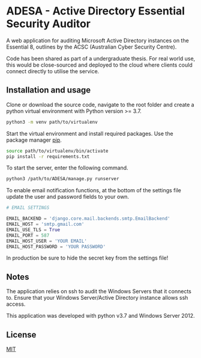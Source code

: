 # ADESA - Active Directory Essential Security Auditor

A web application for auditing Microsoft Active Directory instances on the Essential 8, outlines by the ACSC (Australian Cyber Security Centre).

Code has been shared as part of a undergraduate thesis. For real world use, this would be close-sourced and deployed to the cloud where clients could connect directly to utilise the service.

## Installation and usage

Clone or download the source code, navigate to the root folder and create a python virtual environment with Python version >= 3.7.

```bash
python3 -m venv path/to/virtualenv
```

Start the virtual environment and install required packages. Use the package manager [pip](https://pip.pypa.io/en/stable/).
```bash
source path/to/virtualenv/bin/activate
pip install -r requirements.txt
```

To start the server, enter the following command.
```bash
python3 /path/to/ADESA/manage.py runserver
```

To enable email notification functions, at the bottom of the settings file update the user and password fields to your own.
```python
# EMAIL SETTINGS

EMAIL_BACKEND = 'django.core.mail.backends.smtp.EmailBackend'
EMAIL_HOST = 'smtp.gmail.com'
EMAIL_USE_TLS = True
EMAIL_PORT = 587
EMAIL_HOST_USER = 'YOUR EMAIL'
EMAIL_HOST_PASSWORD = 'YOUR PASSWORD'
```

In production be sure to hide the secret key from the settings file!

## Notes

The application relies on ssh to audit the Windows Servers that it connects to. Ensure that your Windows Server/Active Directory instance allows ssh access.

This application was developed with python v3.7 and Windows Server 2012. 
## License
[MIT](https://github.com/cmcadam/ADESA/blob/master/LICENSE)